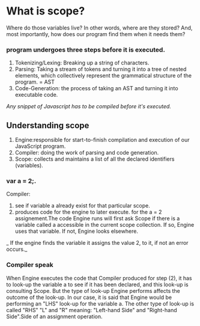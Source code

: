 # What is scope?

Where do those variables live? In other words, where are they stored? And, most importantly, 
how does our program find them when it needs them?

### program undergoes three steps before it is executed.
1. Tokenizing/Lexing: Breaking up a string of characters.
2. Parsing: Taking a stream of tokens  and turning it into a tree of nested elements, which collectively represent 
the grammatical structure of the program. = AST
3. Code-Generation: the process of taking an AST and turning it into executable code.

_Any snippet of Javascript has to be compiled before it's executed._

## Understanding scope

1. Engine:responsible for start-to-finish compilation and execution of our JavaScript program.
2. Compiler: doing the work of parsing and code generation.
3. Scope: collects and maintains a list of all the declared identifiers (variables).

### var a = 2;.


Compiler:
1. see if variable a already exist for that particular scope.
2. produces code for the engine to later execute. for the a = 2 assignement.The code Engine runs will first ask Scope if there is a variable called a accessible in the current scope collection. 
If so, Engine uses that variable. If not, Engine looks elsewhere.

_ If the engine finds the variable it assigns the value 2, to it, if not an error occurs._

### Compiler speak

When Engine executes the code that Compiler produced for step (2), it has to look-up the variable a to see if it has been declared, 
and this look-up is consulting Scope. But the type of look-up Engine performs affects the outcome of the look-up.
In our case, it is said that Engine would be performing an "LHS" look-up for the variable a. 
The other type of look-up is called "RHS"
 "L" and "R" meaning: "Left-hand Side" and "Right-hand Side".Side of an assignment operation.

